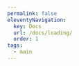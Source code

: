 ```yaml
---
permalink: false
eleventyNavigation:
  key: Docs
  url: /docs/loading/
  order: 1
tags:
  - main
---
```

